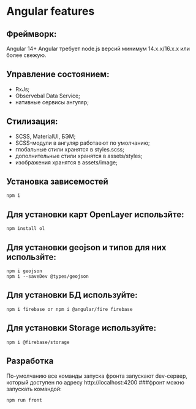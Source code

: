 # Angular features

## Фреймворк:

Angular 14+
Angular требует node.js версий минимум 14.x.x/16.x.x или более свежую.

## Управление состоянием:

- RxJs;
- Observebal Data Service;
- нативные сервисы ангуляр;

## Стилизация:

- SCSS, MaterialUI, БЭМ;
- SCSS-модули в ангуляр работаеют по умолчанию;
- глобальные стили хранятся в styles.scss;
- дополнительные стили хранятся в assets/styles;
- изображения хранятся в assets/image;

## Установка зависемостей

```
npm i
```

## Для установки карт OpenLayer использйте:

```
npm install ol
```
## Для установки geojson и типов для них использйте:
```
npm i geojson
npm i --saveDev @types/geojson
```
## Для установки БД используйте:
```
npm i firebase or npm i @angular/fire firebase
```

## Для установки Storage используйте:
```
npm i @firebase/storage
```

## Разработка
По-умолчанию все команды запуска фронта запускают dev-сервер, который доступен по адресу http://localhost:4200
###фронт можно запускать командой:
```
npm run front
```